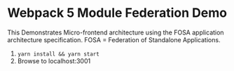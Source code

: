 # Webpack 5 Module Federation Demo

This Demonstrates Micro-frontend architecture using the FOSA application architecture specification. 
FOSA = Federation of Standalone Applications. 

1) `yarn install && yarn start`
2) Browse to localhost:3001
